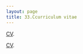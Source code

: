 ```yaml
---
layout: page
title: 33.Ccurriculum vitae
---
```




[CV](https:\\martynalukaszewicz.github.io\CV_Nov2018.pdf).



<a href="https:\\martynalukaszewicz.github.io\CV_Nov2018.pdf">CV</a>.
